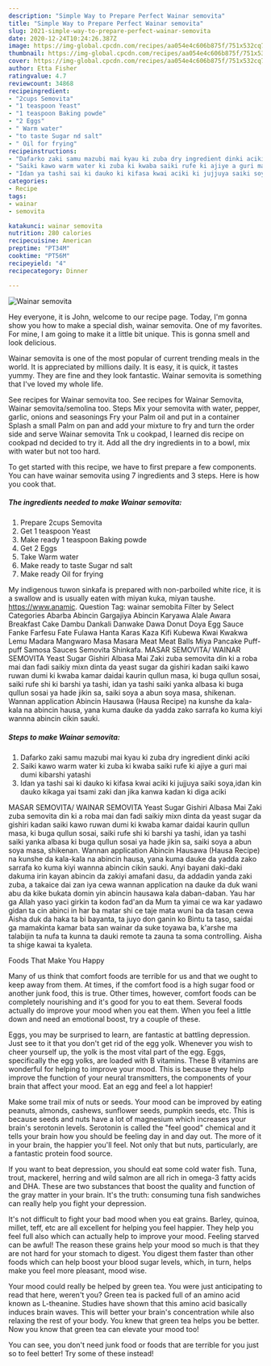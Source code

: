 ```yaml
---
description: "Simple Way to Prepare Perfect Wainar semovita"
title: "Simple Way to Prepare Perfect Wainar semovita"
slug: 2021-simple-way-to-prepare-perfect-wainar-semovita
date: 2020-12-24T10:24:26.387Z
image: https://img-global.cpcdn.com/recipes/aa054e4c606b875f/751x532cq70/wainar-semovita-recipe-main-photo.jpg
thumbnail: https://img-global.cpcdn.com/recipes/aa054e4c606b875f/751x532cq70/wainar-semovita-recipe-main-photo.jpg
cover: https://img-global.cpcdn.com/recipes/aa054e4c606b875f/751x532cq70/wainar-semovita-recipe-main-photo.jpg
author: Etta Fisher
ratingvalue: 4.7
reviewcount: 34868
recipeingredient:
- "2cups Semovita"
- "1 teaspoon Yeast"
- "1 teaspoon Baking powde"
- "2 Eggs"
- " Warm water"
- "to taste Sugar nd salt"
- " Oil for frying"
recipeinstructions:
- "Dafarko zaki samu mazubi mai kyau ki zuba dry ingredient dinki aciki"
- "Saiki kawo warm water ki zuba ki kwaba saiki rufe ki ajiye a guri mai dumi kibarshi yatashi"
- "Idan ya tashi sai ki dauko ki kifasa kwai aciki ki jujjuya saiki soya,idan kin dauko kikaga yai tsami zaki dan jika kanwa kadan ki diga aciki"
categories:
- Recipe
tags:
- wainar
- semovita

katakunci: wainar semovita 
nutrition: 280 calories
recipecuisine: American
preptime: "PT34M"
cooktime: "PT56M"
recipeyield: "4"
recipecategory: Dinner

---
```



![Wainar semovita](https://img-global.cpcdn.com/recipes/aa054e4c606b875f/751x532cq70/wainar-semovita-recipe-main-photo.jpg)

Hey everyone, it is John, welcome to our recipe page. Today, I'm gonna show you how to make a special dish, wainar semovita. One of my favorites. For mine, I am going to make it a little bit unique. This is gonna smell and look delicious.

Wainar semovita is one of the most popular of current trending meals in the world. It is appreciated by millions daily. It is easy, it is quick, it tastes yummy. They are fine and they look fantastic. Wainar semovita is something that I've loved my whole life.

See recipes for Wainar semovita too. See recipes for Wainar Semovita, Wainar semovita/semolina too. Steps Mix your semovita with water, pepper, garlic, onions and seasonings Fry your Palm oil and put in a container Splash a small Palm on pan and add your mixture to fry and turn the order side and serve Wainar semovita Tnk u cookpad, I learned dis recipe on cookpad nd decided to try it. Add all the dry ingredients in to a bowl, mix with water but not too hard.


To get started with this recipe, we have to first prepare a few components. You can have wainar semovita using 7 ingredients and 3 steps. Here is how you cook that.

<!--inarticleads1-->

##### The ingredients needed to make Wainar semovita:

1. Prepare 2cups Semovita
1. Get 1 teaspoon Yeast
1. Make ready 1 teaspoon Baking powde
1. Get 2 Eggs
1. Take  Warm water
1. Make ready to taste Sugar nd salt
1. Make ready  Oil for frying


My indigenous tuwon sinkafa is prepared with non-parboiled white rice, it is a swallow and is usually eaten with miyan kuka, miyan taushe. https://www.anamic. Question Tag: wainar semobita Filter by Select Categories Abarba Abincin Gargajiya Abincin Karyawa Alale Awara Breakfast Cake Dambu Dankali Danwake Dawa Donut Doya Egg Sauce Fanke Farfesu Fate Fulawa Hanta Karas Kaza Kifi Kubewa Kwai Kwakwa Lemu Madara Mangwaro Masa Masara Meat Meat Balls Miya Pancake Puff-puff Samosa Sauces Semovita Shinkafa. MASAR SEMOVITA/ WAINAR SEMOVITA Yeast Sugar Gishiri Albasa Mai Zaki zuba semovita din ki a roba mai dan fadi saikiy mixn dinta da yeast sugar da gishiri kadan saiki kawo ruwan dumi ki kwaba kamar daidai kaurin qullun masa, ki buga qullun sosai, saiki rufe shi ki barshi ya tashi, idan ya tashi saiki yanka albasa ki buga qullun sosai ya hade jikin sa, saiki soya a abun soya masa, shikenan. Wannan application Abincin Hausawa (Hausa Recipe) na kunshe da kala-kala na abincin hausa, yana kuma dauke da yadda zako sarrafa ko kuma kiyi wannna abincin cikin sauki. 

<!--inarticleads2-->

##### Steps to make Wainar semovita:

1. Dafarko zaki samu mazubi mai kyau ki zuba dry ingredient dinki aciki
1. Saiki kawo warm water ki zuba ki kwaba saiki rufe ki ajiye a guri mai dumi kibarshi yatashi
1. Idan ya tashi sai ki dauko ki kifasa kwai aciki ki jujjuya saiki soya,idan kin dauko kikaga yai tsami zaki dan jika kanwa kadan ki diga aciki


MASAR SEMOVITA/ WAINAR SEMOVITA Yeast Sugar Gishiri Albasa Mai Zaki zuba semovita din ki a roba mai dan fadi saikiy mixn dinta da yeast sugar da gishiri kadan saiki kawo ruwan dumi ki kwaba kamar daidai kaurin qullun masa, ki buga qullun sosai, saiki rufe shi ki barshi ya tashi, idan ya tashi saiki yanka albasa ki buga qullun sosai ya hade jikin sa, saiki soya a abun soya masa, shikenan. Wannan application Abincin Hausawa (Hausa Recipe) na kunshe da kala-kala na abincin hausa, yana kuma dauke da yadda zako sarrafa ko kuma kiyi wannna abincin cikin sauki. Anyi bayani daki-daki dakuma irin kayan abincin da zakiyi amafani dasu, da addadin yanda zaki zuba, a takaice dai zan iya cewa wannan application na dauke da duk wani abu da kike bukata domin yin abincin hausawa kala daban-daban. Yau har ga Allah yaso yaci girkin ta kodon fad&#39;an da Mum ta yimai ce wa kar yadawo gidan ta cin abinci in har ba matar shi ce taje mata wuni ba da tasan cewa Aisha duk da haka ta bi bayanta, ta juyo don ganin ko Bintu ta taso, saidai ga mamakinta kamar bata san wainar da suke toyawa ba, k&#39;arshe ma talabijin ta nufa ta kunna ta dauki remote ta zauna ta soma controlling. Aisha ta shige kawai ta kyaleta. 

Foods That Make You Happy


Many of us think that comfort foods are terrible for us and that we ought to keep away from them. At times, if the comfort food is a high sugar food or another junk food, this is true. Other times, however, comfort foods can be completely nourishing and it's good for you to eat them. Several foods actually do improve your mood when you eat them. When you feel a little down and need an emotional boost, try a couple of these.

Eggs, you may be surprised to learn, are fantastic at battling depression. Just see to it that you don't get rid of the egg yolk. Whenever you wish to cheer yourself up, the yolk is the most vital part of the egg. Eggs, specifically the egg yolks, are loaded with B vitamins. These B vitamins are wonderful for helping to improve your mood. This is because they help improve the function of your neural transmitters, the components of your brain that affect your mood. Eat an egg and feel a lot happier!

Make some trail mix of nuts or seeds. Your mood can be improved by eating peanuts, almonds, cashews, sunflower seeds, pumpkin seeds, etc. This is because seeds and nuts have a lot of magnesium which increases your brain's serotonin levels. Serotonin is called the "feel good" chemical and it tells your brain how you should be feeling day in and day out. The more of it in your brain, the happier you'll feel. Not only that but nuts, particularly, are a fantastic protein food source.

If you want to beat depression, you should eat some cold water fish. Tuna, trout, mackerel, herring and wild salmon are all rich in omega-3 fatty acids and DHA. These are two substances that boost the quality and function of the gray matter in your brain. It's the truth: consuming tuna fish sandwiches can really help you fight your depression. 

It's not difficult to fight your bad mood when you eat grains. Barley, quinoa, millet, teff, etc are all excellent for helping you feel happier. They help you feel full also which can actually help to improve your mood. Feeling starved can be awful! The reason these grains help your mood so much is that they are not hard for your stomach to digest. You digest them faster than other foods which can help boost your blood sugar levels, which, in turn, helps make you feel more pleasant, mood wise.

Your mood could really be helped by green tea. You were just anticipating to read that here, weren't you? Green tea is packed full of an amino acid known as L-theanine. Studies have shown that this amino acid basically induces brain waves. This will better your brain's concentration while also relaxing the rest of your body. You knew that green tea helps you be better. Now you know that green tea can elevate your mood too!

You can see, you don't need junk food or foods that are terrible for you just so to feel better! Try some of these instead!

